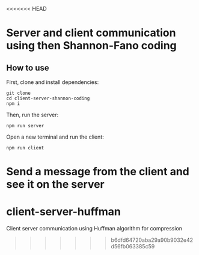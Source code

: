 <<<<<<< HEAD
# Server and client communication using then Shannon-Fano coding

## How to use
First, clone and install dependencies:
```
git clone 
cd client-server-shannon-coding
npm i
```
Then, run the server:
```
npm run server
```
Open a new terminal and run the client:
```
npm run client
```
Send a message from the client and see it on the server
=======
# client-server-huffman
Client server communication using Huffman algorithm for compression
>>>>>>> b6dfd64720aba29a90b9032e42d56fb063385c59
